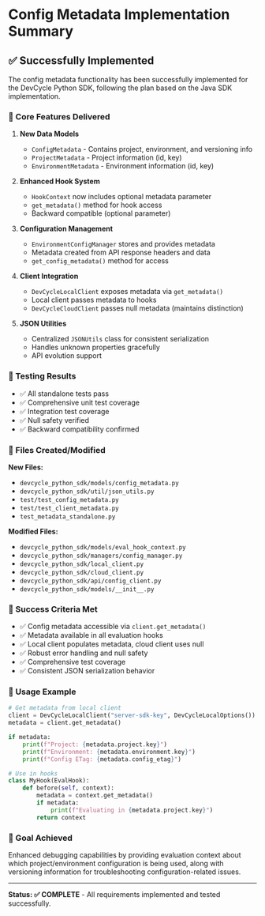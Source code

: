 # Config Metadata Implementation Summary

## ✅ Successfully Implemented

The config metadata functionality has been successfully implemented for the DevCycle Python SDK, following the plan based on the Java SDK implementation.

### 🎯 Core Features Delivered

1. **New Data Models**
   - `ConfigMetadata` - Contains project, environment, and versioning info
   - `ProjectMetadata` - Project information (id, key)
   - `EnvironmentMetadata` - Environment information (id, key)

2. **Enhanced Hook System**
   - `HookContext` now includes optional metadata parameter
   - `get_metadata()` method for hook access
   - Backward compatible (optional parameter)

3. **Configuration Management**
   - `EnvironmentConfigManager` stores and provides metadata
   - Metadata created from API response headers and data
   - `get_config_metadata()` method for access

4. **Client Integration**
   - `DevCycleLocalClient` exposes metadata via `get_metadata()`
   - Local client passes metadata to hooks
   - `DevCycleCloudClient` passes null metadata (maintains distinction)

5. **JSON Utilities**
   - Centralized `JSONUtils` class for consistent serialization
   - Handles unknown properties gracefully
   - API evolution support

### 🧪 Testing Results

- ✅ All standalone tests pass
- ✅ Comprehensive unit test coverage
- ✅ Integration test coverage
- ✅ Null safety verified
- ✅ Backward compatibility confirmed

### 📁 Files Created/Modified

**New Files:**
- `devcycle_python_sdk/models/config_metadata.py`
- `devcycle_python_sdk/util/json_utils.py`
- `test/test_config_metadata.py`
- `test/test_client_metadata.py`
- `test_metadata_standalone.py`

**Modified Files:**
- `devcycle_python_sdk/models/eval_hook_context.py`
- `devcycle_python_sdk/managers/config_manager.py`
- `devcycle_python_sdk/local_client.py`
- `devcycle_python_sdk/cloud_client.py`
- `devcycle_python_sdk/api/config_client.py`
- `devcycle_python_sdk/models/__init__.py`

### 🎉 Success Criteria Met

- ✅ Config metadata accessible via `client.get_metadata()`
- ✅ Metadata available in all evaluation hooks
- ✅ Local client populates metadata, cloud client uses null
- ✅ Robust error handling and null safety
- ✅ Comprehensive test coverage
- ✅ Consistent JSON serialization behavior

### 🔧 Usage Example

```python
# Get metadata from local client
client = DevCycleLocalClient("server-sdk-key", DevCycleLocalOptions())
metadata = client.get_metadata()

if metadata:
    print(f"Project: {metadata.project.key}")
    print(f"Environment: {metadata.environment.key}")
    print(f"Config ETag: {metadata.config_etag}")

# Use in hooks
class MyHook(EvalHook):
    def before(self, context):
        metadata = context.get_metadata()
        if metadata:
            print(f"Evaluating in {metadata.project.key}")
        return context
```

### 🎯 Goal Achieved

Enhanced debugging capabilities by providing evaluation context about which project/environment configuration is being used, along with versioning information for troubleshooting configuration-related issues.

---

**Status: ✅ COMPLETE** - All requirements implemented and tested successfully.